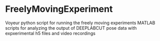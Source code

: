 # FreelyMovingExperiment
Voyeur python script for running the freely moving experiments
MATLAB scripts for analyzing the output of DEEPLABCUT pose data with expxerimental h5 files and video recordings
